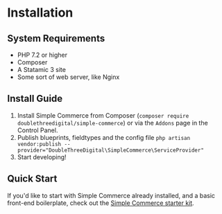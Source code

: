 # Installation

## System Requirements
* PHP 7.2 or higher
* Composer
* A Statamic 3 site
* Some sort of web server, like Nginx

## Install Guide
1. Install Simple Commerce from Composer (`composer require doublethreedigital/simple-commerce`) or via the `Addons` page in the Control Panel.
2. Publish blueprints, fieldtypes and the config file `php artisan vendor:publish --provider="DoubleThreeDigital\SimpleCommerce\ServiceProvider"`
2. Start developing!

## Quick Start
If you'd like to start with Simple Commerce already installed, and a basic front-end boilerplate, check out the [Simple Commerce starter kit](https://github.com/doublethreedigital/simple-commerce-starter).
